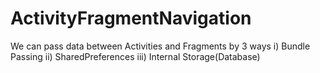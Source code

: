 # ActivityFragmentNavigation

We can pass data between Activities and Fragments by 3 ways
i)   Bundle Passing
ii)  SharedPreferences
iii) Internal Storage(Database)
